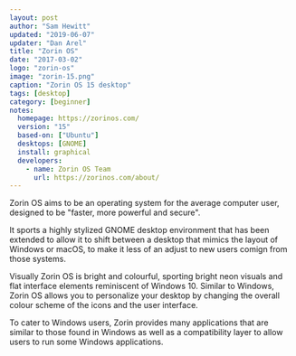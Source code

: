 ```yaml
---
layout: post
author: "Sam Hewitt"
updated: "2019-06-07"
updater: "Dan Arel"
title: "Zorin OS"
date: "2017-03-02"
logo: "zorin-os"
image: "zorin-15.png"
caption: "Zorin OS 15 desktop"
tags: [desktop]
category: [beginner]
notes:
  homepage: https://zorinos.com/
  version: "15"
  based-on: ["Ubuntu"]
  desktops: [GNOME]
  install: graphical
  developers:
    - name: Zorin OS Team
      url: https://zorinos.com/about/
---
```


Zorin OS aims to be an operating system for the average computer user, designed to be "faster, more powerful and secure".

It sports a highly stylized GNOME desktop environment that has been extended to allow it to shift between a desktop that mimics the layout of Windows or macOS, to make it less of an adjust to new users comign from those systems.

Visually Zorin OS is bright and colourful, sporting bright neon visuals and flat interface elements reminiscent of Windows 10. Similar to Windows, Zorin OS allows you to personalize your desktop by changing the overall colour scheme of the icons and the user interface.

To cater to Windows users, Zorin provides many applications that are similar to those found in Windows as well as a compatibility layer to allow users to run some Windows applications.
